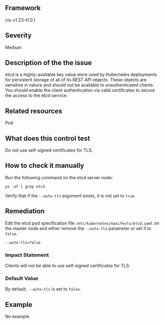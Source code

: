 ## Framework
cis-v1.23-t1.0.1
 
## Severity
Medium

## Description of the the issue
etcd is a highly-available key value store used by Kubernetes deployments for persistent storage of all of its REST API objects. These objects are sensitive in nature and should not be available to unauthenticated clients. You should enable the client authentication via valid certificates to secure the access to the etcd service.
 
## Related resources
Pod
 
## What does this control test
Do not use self-signed certificates for TLS.
 
## How to check it manually
Run the following command on the etcd server node:

 
```
ps -ef | grep etcd

```
 Verify that if the `--auto-tls` argument exists, it is not set to `true`.
## Remediation
Edit the etcd pod specification file `/etc/kubernetes/manifests/etcd.yaml` on the master node and either remove the `--auto-tls` parameter or set it to `false`.

 
```
--auto-tls=false

```
 
### Impact Statement
Clients will not be able to use self-signed certificates for TLS.
### Default Value
By default, `--auto-tls` is set to `false`.
## Example
No example
